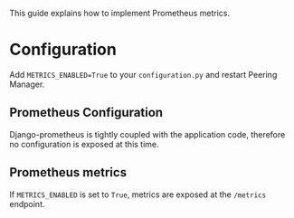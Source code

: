This guide explains how to implement Prometheus metrics.

# Configuration

Add `METRICS_ENABLED=True` to your `configuration.py` and restart Peering Manager.

## Prometheus Configuration

Django-prometheus is tightly coupled with the application code, therefore
no configuration is exposed at this time.

## Prometheus metrics

If `METRICS_ENABLED` is set to `True`, metrics are exposed at the `/metrics`
 endpoint.
